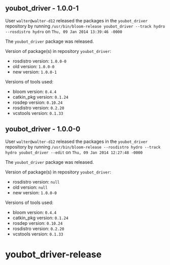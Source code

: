 ## youbot_driver - 1.0.0-1

User `walter@walter-d12` released the packages in the `youbot_driver` repository by running `/usr/bin/bloom-release youbot_driver --track hydro --rosdistro hydro` on `Thu, 09 Jan 2014 13:39:46 -0000`

The `youbot_driver` package was released.

Version of package(s) in repository `youbot_driver`:
- rosdistro version: `1.0.0-0`
- old version: `1.0.0-0`
- new version: `1.0.0-1`

Versions of tools used:
- bloom version: `0.4.4`
- catkin_pkg version: `0.1.24`
- rosdep version: `0.10.24`
- rosdistro version: `0.2.20`
- vcstools version: `0.1.33`


## youbot_driver - 1.0.0-0

User `walter@walter-d12` released the packages in the `youbot_driver` repository by running `/usr/bin/bloom-release --rosdistro hydro --track hydro youbot_driver --edit` on `Thu, 09 Jan 2014 12:27:48 -0000`

The `youbot_driver` package was released.

Version of package(s) in repository `youbot_driver`:
- rosdistro version: `null`
- old version: `null`
- new version: `1.0.0-0`

Versions of tools used:
- bloom version: `0.4.4`
- catkin_pkg version: `0.1.24`
- rosdep version: `0.10.24`
- rosdistro version: `0.2.20`
- vcstools version: `0.1.33`


youbot_driver-release
=====================
